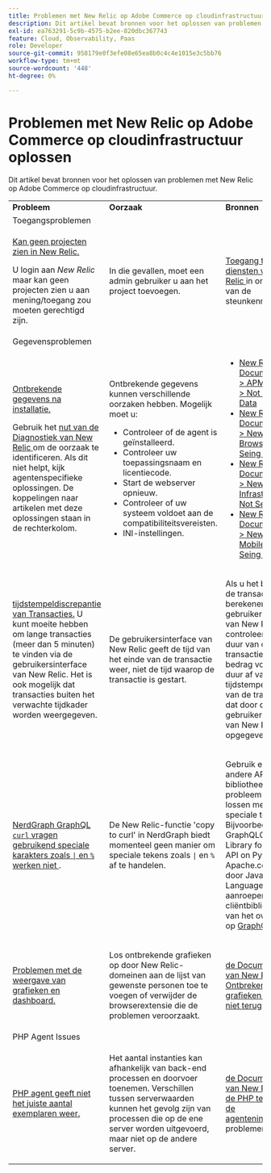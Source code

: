 ```yaml
---
title: Problemen met New Relic op Adobe Commerce op cloudinfrastructuur oplossen
description: Dit artikel bevat bronnen voor het oplossen van problemen met New Relic op Adobe Commerce op cloudinfrastructuur.
exl-id: ea763291-5c9b-4575-b2ee-820dbc367743
feature: Cloud, Observability, Paas
role: Developer
source-git-commit: 958179e0f3efe08e65ea8b0c4c4e1015e3c5bb76
workflow-type: tm+mt
source-wordcount: '448'
ht-degree: 0%

---
```


# Problemen met New Relic op Adobe Commerce op cloudinfrastructuur oplossen

Dit artikel bevat bronnen voor het oplossen van problemen met New Relic op Adobe Commerce op cloudinfrastructuur.

<table>
<tbody>
<tr>
<td class="wysiwyg-text-align-center"><strong>Probleem</strong></td>
<td class="wysiwyg-text-align-center"><strong>Oorzaak</strong></td>
<td class="wysiwyg-text-align-center"><strong>Bronnen</strong></td>
</tr>
<tr>
<td class="wysiwyg-text-align-center" colspan="3">Toegangsproblemen</td>
</tr>
<tr>
<td>
<p><u>Kan geen projecten zien in New Relic.</u></p>
<p>U login aan <em> New Relic </em> maar kan geen projecten zien u aan mening/toegang zou moeten gerechtigd zijn.</p>
</td>
<td>
<p>In die gevallen, moet een admin gebruiker u aan het project toevoegen.</p>
</td>
<td>
<p><a href="https://experienceleague.adobe.com/docs/commerce-knowledge-base/kb/faq/access-new-relic-services.html?lang=nl-NL"> Toegang tot de diensten van New Relic </a> in onze basis van de steunkennis.</p>
</td>
</tr>
<tr>
<td class="wysiwyg-text-align-center" colspan="3">Gegevensproblemen</td>
</tr>
<tr>
<td>
<p><u>Ontbrekende gegevens na installatie.</u></p>
<p>Gebruik het <a href="https://docs.newrelic.com/docs/agents/manage-apm-agents/troubleshooting/new-relic-diagnostics"> nut van de Diagnostiek van New Relic </a> om de oorzaak te identificeren. Als dit niet helpt, kijk agentenspecifieke oplossingen. De koppelingen naar artikelen met deze oplossingen staan in de rechterkolom.</p>
</td>
<td>
<p>Ontbrekende gegevens kunnen verschillende oorzaken hebben. Mogelijk moet u:</p>
<ul>
<li>Controleer of de agent is geïnstalleerd.</li>
<li>Controleer uw toepassingsnaam en licentiecode.</li>
<li>Start de webserver opnieuw.</li>
<li>Controleer of uw systeem voldoet aan de compatibiliteitsvereisten.</li>
<li>INI-instellingen.</li>
</ul>
</td>
<td>
<ul>
<li><a href="https://docs.newrelic.com/docs/agents/manage-apm-agents/troubleshooting/not-seeing-data#apm-agents">New Relic Documentation &gt; APM Agents &gt; Not Seing Data</a></li>
<li><a href="https://docs.newrelic.com/docs/agents/manage-apm-agents/troubleshooting/not-seeing-data#browser-agent">New Relic Documentation &gt; New Relic Browser &gt; Not Seing Data</a></li>
<li><a href="https://docs.newrelic.com/docs/agents/manage-apm-agents/troubleshooting/not-seeing-data#infrastructure-agents">New Relic Documentation &gt; New Relic Infrastructure &gt; Not Seing Data</a></li>
<li><a href="https://docs.newrelic.com/docs/agents/manage-apm-agents/troubleshooting/not-seeing-data#mobile-agents">New Relic Documentation &gt; New Relic Mobile &gt; Not Seing Data</a></li>
</ul>
</td>
</tr>
<tr>
<td>
<p><u> tijdstempeldiscrepantie van Transacties.</u> U kunt moeite hebben om lange transacties (meer dan 5 minuten) te vinden via de gebruikersinterface van New Relic. Het is ook mogelijk dat transacties buiten het verwachte tijdkader worden weergegeven.</p>
</td>
<td>
<p>De gebruikersinterface van New Relic geeft de tijd van het einde van de transactie weer, niet de tijd waarop de transactie is gestart.</p>
</td>
<td>
<p>Als u het begin van de transactie wilt berekenen met de gebruikersinterface van New Relic, controleert u de duur van de transactie. Trek het bedrag voor de duur af van het tijdstempel (einde van de transactie) dat door de gebruikersinterface van New Relic is opgegeven.</p>
</td>
</tr>
<tr>
<td>
<p><u> NerdGraph GraphQL <code>curl</code> vragen gebruikend speciale karakters zoals <code>|</code> en <code>%</code> werken niet </u>.</p>
</td>
<td>
<p>De New Relic-functie 'copy to curl' in NerdGraph biedt momenteel geen manier om speciale tekens zoals <code>|</code> en <code>%</code> af te handelen.</p>
</td>
<td>
<p>Gebruik een andere API-bibliotheek om het probleem op te lossen met speciale tekens. Bijvoorbeeld GraphQLClient Library for Graphql API on Python, of Apache.commons door Java Language-aanroepen. De cliëntbibliotheken van het overzicht op <a href="https://graphql.org/code/"> GraphQL </a>.</p>
</td>
</tr>
<tr>
<td>
<p><u>Problemen met de weergave van grafieken en dashboard.</u></p>
</td>
<td>
<p>Los ontbrekende grafieken op door New Relic-domeinen aan de lijst van gewenste personen toe te voegen of verwijder de browserextensie die de problemen veroorzaakt.</p>
</td>
<td>
<p><a href="https://docs.newrelic.com/docs/apm/new-relic-apm/troubleshooting/charts-missing-or-do-not-render"> de Documentatie van New Relic &gt; Ontbrekende grafieken of geef niet terug </a> </p>
</td>
</tr>
<tr>
<td class="wysiwyg-text-align-center" colspan="3">PHP Agent Issues</td>
</tr>
<tr>
<td>
<p><u>PHP agent geeft niet het juiste aantal exemplaren weer.</u></p>
</td>
<td>
<p>Het aantal instanties kan afhankelijk van back-end processen en doorvoer toenemen. Verschillen tussen serverwaarden kunnen het gevolg zijn van processen die op de ene server worden uitgevoerd, maar niet op de andere server.</p>
</td>
<td>
<p><a href="https://docs.newrelic.com/docs/agents/php-agent/troubleshooting/troubleshoot-php-agent-instance-count"> de Documentatie van New Relic &gt; los de PHP telling van de agenteninstantie </a> problemen op </p>
</td>
</tr>
</tbody>
</table>

